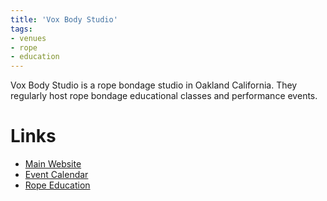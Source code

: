 ```yaml
---
title: 'Vox Body Studio'
tags:
- venues
- rope
- education
---
```


Vox Body Studio is a rope bondage studio in Oakland California. They regularly host rope bondage educational classes and performance events.

# Links
- [Main Website](https://www.voxbody.com)
- [Event Calendar](https://www.voxbody.com/schedule)
- [Rope Education](https://www.voxbody.com/core-curriculum)